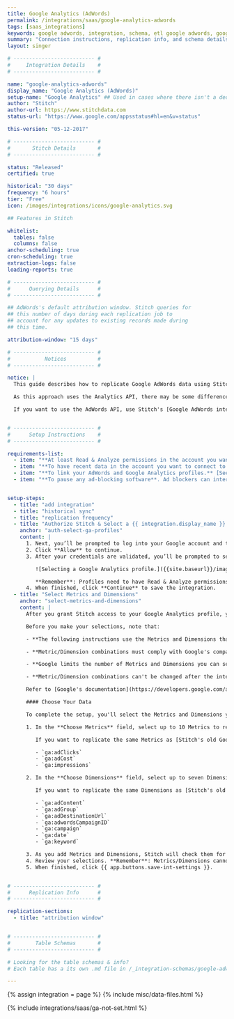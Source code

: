 ```yaml
---
title: Google Analytics (AdWords)
permalink: /integrations/saas/google-analytics-adwords
tags: [saas_integrations]
keywords: google adwords, integration, schema, etl google adwords, google adwords etl, google adwords schema
summary: "Connection instructions, replication info, and schema details for Stitch's Google Analytics (AdWords) integration."
layout: singer

# -------------------------- #
#     Integration Details    #
# -------------------------- #

name: "google-analytics-adwords"
display_name: "Google Analytics (AdWords)"
setup-name: "Google Analytics" ## Used in cases where there isn't a dedicated integration
author: "Stitch"
author-url: https://www.stitchdata.com
status-url: "https://www.google.com/appsstatus#hl=en&v=status"

this-version: "05-12-2017"

# -------------------------- #
#       Stitch Details       #
# -------------------------- #

status: "Released"
certified: true

historical: "30 days"
frequency: "6 hours"
tier: "Free"
icon: /images/integrations/icons/google-analytics.svg

## Features in Stitch

whitelist:
  tables: false
  columns: false
anchor-scheduling: true
cron-scheduling: true
extraction-logs: false
loading-reports: true

# -------------------------- #
#      Querying Details      #
# -------------------------- #

## AdWords's default attribution window. Stitch queries for
## this number of days during each replication job to
## account for any updates to existing records made during 
## this time.

attribution-window: "15 days"

# -------------------------- #
#           Notices          #
# -------------------------- #

notice: |
  This guide describes how to replicate Google AdWords data using Stitch's Google Analytics integration. Additionally, this approach replaces the [deprecated 15-10-2015 version of Stitch's {{ integration.display_name }} integration]({{ site.baseurl }}/integrations/saas/{{ integration.name }}-v15-10-2015).

  As this approach uses the Analytics API, there may be some differences in the data when compared between AdWords and Analytics. You can find out more about these differences in [Google's documentation](https://support.google.com/analytics/answer/1034383?hl=en).

  If you want to use the AdWords API, use Stitch's [Google AdWords integration]({{ site.baseurl }}/integrations/saas/google-adwords).


# -------------------------- #
#      Setup Instructions    #
# -------------------------- #

requirements-list:
  - item: "**At least Read & Analyze permissions in the account you want to connect to Stitch**. [See Google's documentation for more info](https://support.google.com/analytics/answer/2884495?hl=en)."
  - item: "**To have recent data in the account you want to connect to Stitch.** Verify that there is data from the past 30 days in the account before continuing."
  - item: "**To link your AdWords and Google Analytics profiles.** [See Google's documentation for instructions](https://support.google.com/analytics/answer/1033961?hl=en)."
  - item: "**To pause any ad-blocking software**. Ad blockers can interfere with pop-ups, which are used in Google authorization and may prevent authorization from successfully completing."


setup-steps:
  - title: "add integration"
  - title: "historical sync"
  - title: "replication frequency"
  - title: "Authorize Stitch & Select a {{ integration.display_name }} profile"
    anchor: "auth-select-ga-profiles"
    content: |
      1. Next, you’ll be prompted to log into your Google account and to approve Stitch’s access to your Google AdWords data.
      2. Click **Allow** to continue.
      3. After your credentials are validated, you’ll be prompted to select the Google Analytics profile you want to connect to Stitch:

         ![Selecting a Google Analytics profile.]({{site.baseurl}}/images/integrations/ga-select-profiles.png)

         **Remember**: Profiles need to have Read & Analyze permissions to be detected by Stitch. If you don’t see the profile you want in this list, double-check the permission settings of the profile.
      4. When finished, click **Continue** to save the integration.
  - title: "Select Metrics and Dimensions"
    anchor: "select-metrics-and-dimensions"
    content: |
      After you grant Stitch access to your Google Analytics profile, you can select {{ integration.display_name }} Metrics and Dimensions you want to replicate to your destination.

      Before you make your selections, note that:

      - **The following instructions use the Metrics and Dimensions that a deprecated version of Stitch's Google AdWords integration replicated**. You can select other Metrics or Dimensions, but we're listing them here for those who may want to mimic the old integration.

      - **Metric/Dimension combinations must comply with Google's compatibility rules before the integration can be saved**. Stitch will check the validity of your selections as you go and notify you if something isn't allowed. [Google's Dimensions & Metrics Explorer](https://developers.google.com/analytics/devguides/reporting/core/dimsmets#cats=adwords) can be used to validate different combinations before you enter them in Stitch.

      - **Google limits the number of Metrics and Dimensions you can select.** You can select up to 10 Metrics and seven Dimensions per integration. Refer to [Google's documentation](https://developers.google.com/analytics/devguides/reporting/core/v3/reference#metrics) for more info on these limits.

      - **Metric/Dimension combinations can't be changed after the integration is saved**. The Primary Key Stitch will create is a composite key composed of the Dimensions selected during this step.

      Refer to [Google's documentation](https://developers.google.com/analytics/devguides/reporting/core/dimsmets#view=detail&group=adwords) for more info about Google AdWords Metrics and Dimensions.

      #### Choose Your Data

      To complete the setup, you'll select the Metrics and Dimensions you want to replicate.

      1. In the **Choose Metrics** field, select up to 10 Metrics to replicate.

         If you want to replicate the same Metrics as [Stitch's old Google AdWords integration]({{ site.baseurl }}/integrations/saas/{{ integration.name }}/v1), select the following:

         - `ga:adClicks`
         - `ga:adCost`
         - `ga:impressions`

      2. In the **Choose Dimensions** field, select up to seven Dimensions to replicate.

         If you want to replicate the same Dimensions as [Stitch's old Google AdWords integration]({{ site.baseurl }}/integrations/saas/{{ integration.name }}/v1), select the following:

         - `ga:adContent`
         - `ga:adGroup`
         - `ga:adDestinationUrl`
         - `ga:adwordsCampaignID`
         - `ga:campaign`
         - `ga:date`
         - `ga:keyword`

      3. As you add Metrics and Dimensions, Stitch will check them for recent data and compatibility according to [Google's compatibility rules](https://developers.google.com/analytics/devguides/reporting/core/dimsmets#cats=adwords). To be considered recent, data must be from the past 30 days.
      4. Review your selections. **Remember**: Metrics/Dimensions cannot be added or removed after the integration is saved.
      5. When finished, click {{ app.buttons.save-int-settings }}.


# -------------------------- #
#      Replication Info      #
# -------------------------- #

replication-sections:
  - title: "attribution window"


# -------------------------- #
#        Table Schemas       #
# -------------------------- #

# Looking for the table schemas & info?
# Each table has a its own .md file in /_integration-schemas/google-adwords/ga

---
```

{% assign integration = page %}
{% include misc/data-files.html %}


{% include integrations/saas/ga-not-set.html %}